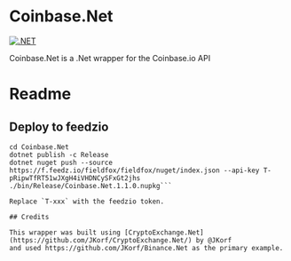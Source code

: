 # Coinbase.Net

[![.NET](https://github.com/fieldfoxWim/Coinbase.Net/actions/workflows/dotnet.yml/badge.svg)](https://github.com/fieldfoxWim/Gateio.Net/actions/workflows/dotnet.yml)

Coinbase.Net is a .Net wrapper for the Coinbase.io API

# Readme

## Deploy to feedzio

```
cd Coinbase.Net
dotnet publish -c Release
dotnet nuget push --source https://f.feedz.io/fieldfox/fieldfox/nuget/index.json --api-key T-pRipwTfRT51wJXgH4iVHDNCySFxGt2jhs ./bin/Release/Coinbase.Net.1.1.0.nupkg```

Replace `T-xxx` with the feedzio token.

## Credits

This wrapper was built using [CryptoExchange.Net](https://github.com/JKorf/CryptoExchange.Net/) by @JKorf
and used https://github.com/JKorf/Binance.Net as the primary example.

